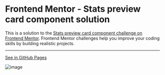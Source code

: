 # Frontend Mentor - Stats preview card component solution

This is a solution to the [Stats preview card component challenge on Frontend Mentor](https://www.frontendmentor.io/challenges/stats-preview-card-component-8JqbgoU62). Frontend Mentor challenges help you improve your coding skills by building realistic projects.

---

[See in GitHub Pages](https://OTF31.github.io/stats-preview-card-component/)

![image](https://user-images.githubusercontent.com/75378049/160227214-a84dafec-0262-48e9-830a-8baa2b526cb0.png)
